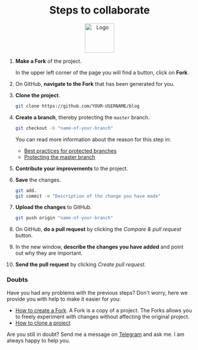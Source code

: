 <h1 align="center">Steps to collaborate</h1>

<p align="center">
  <img src="https://cdn-icons-png.flaticon.com/512/1534/1534959.png" alt="Logo" width="80">
</p>



1. **Make a Fork** of the project.

   In the upper left corner of the page you will find a button, click on **Fork**.

2. On GitHub, **navigate to the Fork** that has been generated for you.

3. **Clone the project**.

   ```bash
   git clone https://github.com/YOUR-USERNAME/blog
   ```

4. **Create a branch**, thereby protecting the `master` branch.

   ```bash
   git checkout -b "name-of-your-branch"
   ```

   You can read more information about the reason for this step in:

   - [Best practices for protected branches](https://github.community/t5/Support-Protips/Best-practices-for-protected-branches/ba-p/10224#)
   - [Protecting the master branch](https://cityofaustin.github.io/ctm-dev-workflow/protected-branches.html)

5. **Contribute your improvements** to the project.

6. **Save** the changes.

   ```bash
   git add.
   git commit -m "Description of the change you have made"
   ```

7. **Upload the changes** to GitHub.

   ```bash
   git push origin "name-of-your-branch"
   ```

8. On GitHub, **do a pull request** by clicking the _Compare & pull request_ button.

9. In the new window, **describe the changes you have added** and point out why they are important.

10. **Send the pull request** by clicking _Create pull request_.

### Doubts

Have you had any problems with the previous steps? Don't worry, here we provide you with help to make it easier for you:

- [How to create a Fork](https://help.github.com/en/github/getting-started-with-github/fork-a-repo). A Fork is a copy of a project. The Forks allows you to freely experiment with changes without affecting the original project.
- [How to clone a project](https://help.github.com/en/github/getting-started-with-github/fork-a-repo)

Are you still in doubt? Send me a message on [Telegram](https://t.me/manuelalferez) and ask me. I am always happy to help you.
